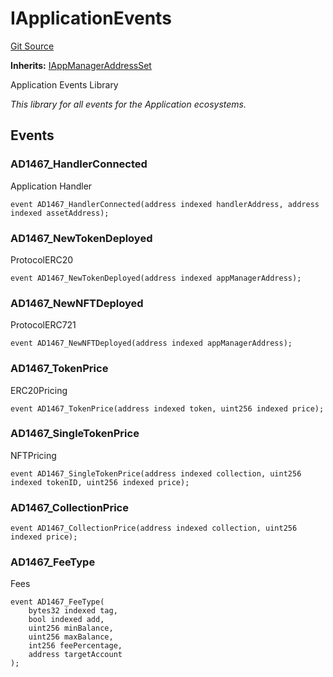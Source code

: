 # IApplicationEvents
[Git Source](https://github.com/thrackle-io/tron/blob/95d06c720440790216a49a5a69a0411b6dfc3f0f/src/common/IEvents.sol)

**Inherits:**
[IAppManagerAddressSet](/src/common/IEvents.sol/interface.IAppManagerAddressSet.md)

Application Events Library

*This library for all events for the Application ecosystems.*


## Events
### AD1467_HandlerConnected
Application Handler


```solidity
event AD1467_HandlerConnected(address indexed handlerAddress, address indexed assetAddress);
```

### AD1467_NewTokenDeployed
ProtocolERC20


```solidity
event AD1467_NewTokenDeployed(address indexed appManagerAddress);
```

### AD1467_NewNFTDeployed
ProtocolERC721


```solidity
event AD1467_NewNFTDeployed(address indexed appManagerAddress);
```

### AD1467_TokenPrice
ERC20Pricing


```solidity
event AD1467_TokenPrice(address indexed token, uint256 indexed price);
```

### AD1467_SingleTokenPrice
NFTPricing


```solidity
event AD1467_SingleTokenPrice(address indexed collection, uint256 indexed tokenID, uint256 indexed price);
```

### AD1467_CollectionPrice

```solidity
event AD1467_CollectionPrice(address indexed collection, uint256 indexed price);
```

### AD1467_FeeType
Fees


```solidity
event AD1467_FeeType(
    bytes32 indexed tag,
    bool indexed add,
    uint256 minBalance,
    uint256 maxBalance,
    int256 feePercentage,
    address targetAccount
);
```

